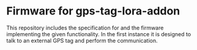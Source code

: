 # Firmware for gps-tag-lora-addon
This repository includes the specification for and the firmware implementing the given functionality. In the first instance it is designed to talk to an external GPS tag and perform the communication.
